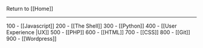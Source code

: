 Return to [[Home]]
***

100 - [[Javascript]]
200 - [[The Shell]]
300 - [[Python]]
400 - [[User Experience |UX]]
500 - [[PHP]]
600 - [[HTML]]
700 - [[CSS]]
800 - [[Git]]
900 - [[Wordpress]]

